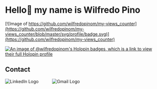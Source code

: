 
# Hello👋 my name is Wilfredo Pino

[![Image of https://github.com/wilfredopinom/my-views_counter](https://github.com/wilfredopinom/my-views_counter/blob/master/svg/profile/badge.svg)](https://github.com/wilfredopinom/my-views_counter)


<!--
**wilfredopinom/wilfredopinom** is a ✨ _special_ ✨ repository because its `README.md` (this file) appears on your GitHub profile.

Here are some ideas to get you started:

- 🔭 I’m currently working on ...
- 🌱 I’m currently learning ...
- 👯 I’m looking to collaborate on ...
- 🤔 I’m looking for help with ...
- 💬 Ask me about ...
- 📫 How to reach me: ...
- 😄 Pronouns: ...
- ⚡ Fun fact: ...
-->
[![An image of @wilfredopinom's Holopin badges, which is a link to view their full Holopin profile](https://holopin.me/wilfredopinom)](https://holopin.io/@wilfredopinom)


## Contact

<div style="display: flex; flex-wrap: wrap; gap: 20px;">
  <a href="https://www.linkedin.com/in/wilfredo-pino/" target="_blank" style="text-decoration: none; outline: none;">
    <img src="https://pngimg.com/uploads/linkedIn/linkedIn_PNG6.png" alt="LinkedIn Logo" width="50" height="50"></a>
  &nbsp;
  <a href="mailto:wilfredopinom@gmail.com" style="text-decoration: none; outline: none;">
    <img src="https://pngimg.com/uploads/gmail_logo/gmail_logo_PNG10.png" alt="Gmail Logo" width="50" height="50">
  </a>
</div>

